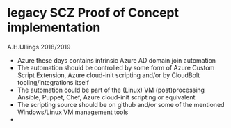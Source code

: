 # legacy SCZ Proof of Concept implementation
A.H.Ullings 2018/2019
- Azure these days contains intrinsic Azure AD domain join automation
- The automation should be controlled by some form of Azure Custom Script Extension, Azure cloud-init scripting and/or by CloudBolt tooling/integrations itself
- The automation could be part of the (Linux) VM (post)processing  Ansible, Puppet, Chef, Azure cloud-init scripting or equivalent
- The scripting source should be on github and/or some of the mentioned Windows/Linux VM management tools
- 

